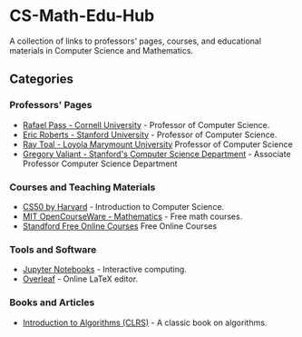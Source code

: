 # CS-Math-Edu-Hub

A collection of links to professors' pages, courses, and educational materials in Computer Science and Mathematics.

## Categories

### Professors' Pages
- [Rafael Pass - Cornell University](https://www.cs.cornell.edu/~rafael/) - Professor of Computer Science.
- [Eric Roberts - Stanford University]( https://cs.stanford.edu/people/eroberts/) - Professor of Computer Science.
- [Ray Toal - Loyola Marymount University](https://cs.lmu.edu/~ray/) Professor of Computer Science
- [Gregory Valiant - Stanford's Computer Science Department](https://theory.stanford.edu/~valiant/teaching.html) - Associate Professor Computer Science Department

### Courses and Teaching Materials
- [CS50 by Harvard](https://cs50.harvard.edu/) - Introduction to Computer Science.
- [MIT OpenCourseWare - Mathematics](https://ocw.mit.edu/courses/mathematics/) - Free math courses.
- [Standford Free Online Courses](https://online.stanford.edu/free-courses) Free Online Courses

### Tools and Software
- [Jupyter Notebooks](https://jupyter.org/) - Interactive computing.
- [Overleaf](https://www.overleaf.com/) - Online LaTeX editor.

### Books and Articles
- [Introduction to Algorithms (CLRS)](https://dl.ebooksworld.ir/books/Introduction.to.Algorithms.4th.Leiserson.Stein.Rivest.Cormen.MIT.Press.9780262046305.EBooksWorld.ir.pdf) - A classic book on algorithms.

